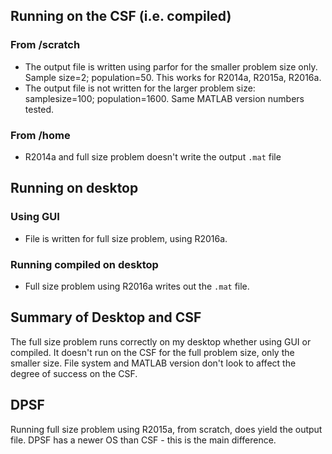 ## Running on the CSF (i.e. compiled)
### From /scratch
- The output file is written using parfor for the smaller problem size only. Sample size=2; population=50. 
This works for R2014a, R2015a, R2016a.
- The output file is not written for the larger problem size: samplesize=100; population=1600. 
Same MATLAB version numbers tested.

### From /home
- R2014a and full size problem doesn't write the output `.mat` file

## Running on desktop
### Using GUI
- File is written for full size problem, using R2016a.

### Running compiled on desktop
- Full size problem using R2016a writes out the `.mat` file.

## Summary of Desktop and CSF
The full size problem runs correctly on my desktop whether using GUI or compiled. 
It doesn't run on the CSF for the full problem size, only the smaller size.
File system and MATLAB version don't look to affect the degree of success on the CSF.

## DPSF
Running full size problem using R2015a, from scratch, does yield the output file.
DPSF has a newer OS than CSF - this is the main difference.
